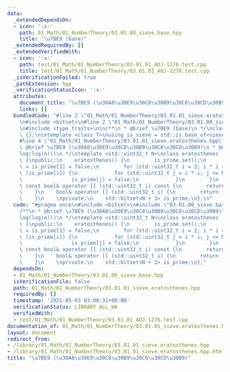 ```yaml
---
data:
  _extendedDependsOn:
  - icon: ':x:'
    path: 01_Math/01_NumberTheory/03.01.00_sieve.base.hpp
    title: "\u7BE9 (base)"
  _extendedRequiredBy: []
  _extendedVerifiedWith:
  - icon: ':x:'
    path: test/01_Math/01_NumberTheory/03.01.01_AOJ-1276.test.cpp
    title: test/01_Math/01_NumberTheory/03.01.01_AOJ-1276.test.cpp
  _isVerificationFailed: true
  _pathExtension: hpp
  _verificationStatusIcon: ':x:'
  attributes:
    document_title: "\u7BE9 (\u30A8\u30E9\u30C8\u30B9\u30C6\u30CD\u30B9)"
    links: []
  bundledCode: "#line 2 \"01_Math/01_NumberTheory/03.01.01_sieve.eratosthenes.hpp\"\
    \n#include <bitset>\n#line 2 \"01_Math/01_NumberTheory/03.01.00_sieve.base.hpp\"\
    \n#include <type_traits>\n\n/**\n * @brief \u7BE9 (base)\n */\nclass sieve_base\
    \ {};\n\ntemplate <class T>\nusing is_sieve = std::is_base_of<sieve_base, T>;\n\
    #line 4 \"01_Math/01_NumberTheory/03.01.01_sieve.eratosthenes.hpp\"\n\n/**\n *\
    \ @brief \u7BE9 (\u30A8\u30E9\u30C8\u30B9\u30C6\u30CD\u30B9)\n * @note O(n\u22C5\
    log(log(n)))\n */\ntemplate <std::uint32_t N>\nclass eratosthenes : sieve_base\
    \ {\npublic:\n    eratosthenes() {\n        is_prime.set();\n        is_prime[0]\
    \ = is_prime[1] = false;\n        for (std::uint32_t i = 2; i * i <= N; ++i) if\
    \ (is_prime[i]) {\n            for (std::uint32_t j = i * i; j <= N; j += i) {\n\
    \                is_prime[j] = false;\n            }\n        }\n    }\n\n   \
    \ const bool& operator [] (std::uint32_t i) const {\n        return (is_prime[i]);\n\
    \    }\n    bool& operator [] (std::uint32_t i) {\n        return (is_prime[i]);\n\
    \    }\n    \nprivate:\n    std::bitset<N + 1> is_prime;\n};\n"
  code: "#pragma once\n#include <bitset>\n#include \"03.01.00_sieve.base.hpp\"\n\n\
    /**\n * @brief \u7BE9 (\u30A8\u30E9\u30C8\u30B9\u30C6\u30CD\u30B9)\n * @note O(n\u22C5\
    log(log(n)))\n */\ntemplate <std::uint32_t N>\nclass eratosthenes : sieve_base\
    \ {\npublic:\n    eratosthenes() {\n        is_prime.set();\n        is_prime[0]\
    \ = is_prime[1] = false;\n        for (std::uint32_t i = 2; i * i <= N; ++i) if\
    \ (is_prime[i]) {\n            for (std::uint32_t j = i * i; j <= N; j += i) {\n\
    \                is_prime[j] = false;\n            }\n        }\n    }\n\n   \
    \ const bool& operator [] (std::uint32_t i) const {\n        return (is_prime[i]);\n\
    \    }\n    bool& operator [] (std::uint32_t i) {\n        return (is_prime[i]);\n\
    \    }\n    \nprivate:\n    std::bitset<N + 1> is_prime;\n};"
  dependsOn:
  - 01_Math/01_NumberTheory/03.01.00_sieve.base.hpp
  isVerificationFile: false
  path: 01_Math/01_NumberTheory/03.01.01_sieve.eratosthenes.hpp
  requiredBy: []
  timestamp: '2021-05-03 03:00:31+00:00'
  verificationStatus: LIBRARY_ALL_WA
  verifiedWith:
  - test/01_Math/01_NumberTheory/03.01.01_AOJ-1276.test.cpp
documentation_of: 01_Math/01_NumberTheory/03.01.01_sieve.eratosthenes.hpp
layout: document
redirect_from:
- /library/01_Math/01_NumberTheory/03.01.01_sieve.eratosthenes.hpp
- /library/01_Math/01_NumberTheory/03.01.01_sieve.eratosthenes.hpp.html
title: "\u7BE9 (\u30A8\u30E9\u30C8\u30B9\u30C6\u30CD\u30B9)"
---
```

